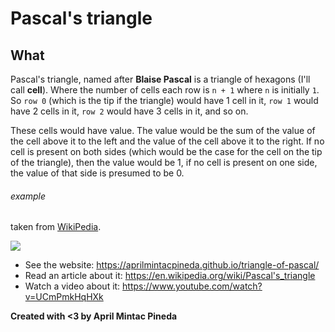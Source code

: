 # Pascal's triangle

## What

Pascal's triangle, named after **Blaise Pascal** is a triangle of hexagons (I'll call **cell**). Where the number of cells each row is `n + 1` where `n` is initially `1`. So `row 0` (which is the tip if the triangle) would have 1 cell in it, `row 1` would have 2 cells in it, `row 2` would have 3 cells in it, and so on.

These cells would have value. The value would be the sum of the value of the cell above it to the left and the value of the cell above it to the right. If no cell is present on both sides (which would be the case for the cell on the tip of the triangle), then the value would be 1, if no cell is present on one side, the value of that side is presumed to be 0.

###### example

taken from [WikiPedia](https://en.wikipedia.org/wiki/Pascal's_triangle#/media/File:PascalTriangleAnimated2.gif).

<img src="https://upload.wikimedia.org/wikipedia/commons/0/0d/PascalTriangleAnimated2.gif">

- See the website: https://aprilmintacpineda.github.io/triangle-of-pascal/
- Read an article about it: https://en.wikipedia.org/wiki/Pascal's_triangle
- Watch a video about it: https://www.youtube.com/watch?v=UCmPmkHqHXk

**Created with <3 by April Mintac Pineda**